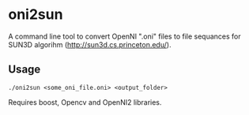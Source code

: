 # oni2sun
A command line tool to convert OpenNI ".oni" files to file sequances for SUN3D algorihm (http://sun3d.cs.princeton.edu/).

Usage
-----
`./oni2sun <some_oni_file.oni> <output_folder>`

Requires boost, Opencv and OpenNI2 libraries.
